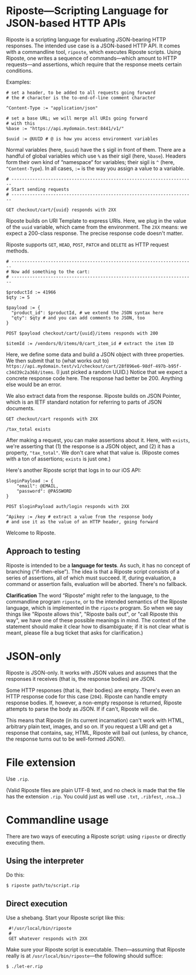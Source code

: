 Riposte—Scripting Language for JSON-based HTTP APIs
==========

Riposte is a scripting language for evaluating JSON-bearing HTTP responses. The intended use case is a JSON-based HTTP API. It comes with a commandline tool, `riposte`, which executes Riposte scripts. Using Riposte, one writes a sequence of commands—which amount to HTTP requests—and assertions, which require that the response meets certain conditions.

Examples:

    # set a header, to be added to all requests going forward
	# the # character is the to-end-of-line comment character

    ^Content-Type := "application/json"

	# set a base URL; we will merge all URIs going forward
	# with this
    %base := "https://api.mydomain.test:8441/v1/"

    $uuid := @UUID # @ is how you access environment variables

Normal variables (here, `$uuid`) have the `$` sigil in front of them. There are a handful of global variables which use `%` as their sigil (here, `%base`). Headers form their own kind of “namespace“ for variables; their sigil is `^` (here, `^Content-Type`). In all cases, `:=` is the way you assign a value to a variable.

    # ----------------------------------------------------------------------
    # Start sending requests
    # ----------------------------------------------------------------------

    GET checkout/cart/{uuid} responds with 2XX

Riposte builds on URI Template to express URIs. Here, we plug in the value of the `uuid` variable, which came from the environment. The `2XX` means: we expect a 200-class response. The precise response code doesn't matter.

Riposte supports `GET`, `HEAD`, `POST`, `PATCH` and `DELETE` as HTTP request methods.

    # ----------------------------------------------------------------------
    # Now add something to the cart:
    # ----------------------------------------------------------------------

    $productId := 41966
    $qty := 5

    $payload := {
      "product_id": $productId, # we extend the JSON syntax here
      "qty": $qty # and you can add comments to JSON, too
    }

    POST $payload checkout/cart/{uuid}/items responds with 200

    $itemId := /vendors/0/items/0/cart_item_id # extract the item ID

Here, we define some data and build a JSON object with three properties. We then submit that to (what works out to) `https://api.mydomain.test/v1/checkout/cart/28f896e6-98df-497b-b95f-c34d39c2a368/items`. (I just picked a random UUID.) Notice that we expect a concrete response code here. The response had better be 200. Anything else would be an error.

We also extract data from the response. Riposte builds on JSON Pointer, which is an IETF standard notation for referring to parts of JSON documents.

    GET checkout/cart responds with 2XX

    /tax_total exists

After making a request, you can make assertions about it. Here, with `exists`, we're asserting that (1) the response is a JSON object, and (2) it has a property, `"tax_total"`. We don't care what that value is. (Riposte comes with a ton of assertions; `exists` is just one.)

Here's another Riposte script that logs in to our iOS API:

    $loginPayload := {
        "email": @EMAIL,
        "password": @PASSWORD
    }

    POST $loginPayload auth/login responds with 2XX

    ^Apikey := /key # extract a value from the response body
	# and use it as the value of an HTTP header, going forward

Welcome to Riposte.

## Approach to testing ##

Riposte is intended to be a **language for tests**. As such, it has no concept of branching (“if-then-else”). The idea is that a Riposte script consists of a series of assertions, all of which must succeed. If, during evaluation, a command or assertion fails, evaluation will be aborted. There's no fallback.

**Clarification** The word “Riposte” might refer to the language, to the commandline program `riposte`, or to the intended semantics of the Riposte language, which is implemented in the `riposte` program. So when we say things like "Riposte allows this", "Riposte bails out", or "call Riposte this way", we have one of these possible meanings in mind. The context of the statement should make it clear how to disambiguate; if it is not clear what is meant, please file a bug ticket that asks for clarification.)

# JSON-only #

Riposte is JSON-only. It works with JSON values and assumes that the responses it receives (that is, the response bodies) are JSON.

Some HTTP responses (that is, their bodies) are empty. There's even an HTTP response code for this case (`204`). Riposte can handle empty response bodies.  If, however, a non-empty response is returned, Riposte attempts to parse the body as JSON. If if can't, Riposte will die.

This means that Riposte (in its current incarnation) can't work with HTML, arbitrary plain text, images, and so on. If you request a URI and get a response that contains, say, HTML, Riposte will bail out (unless, by chance, the response turns out to be well-formed JSON!).

# File extension #

Use `.rip`.

(Valid Riposte files are plain UTF-8 text, and no check is made that the file has the extension `.rip`. You could just as well use `.txt`, `.ribfest`, `.nsa`…)

# Commandline usage #

There are two ways of executing a Riposte script: using `riposte` or directly executing them.

## Using the interpreter ##

Do this:

    $ riposte path/to/script.rip

## Direct execution ##

Use a shebang. Start your Riposte script like this:

     #!/usr/local/bin/riposte
	 #
	 GET whatever responds with 2XX

Make sure your Riposte script is executable. Then—assuming that Riposte really is at `/usr/local/bin/riposte`—the following should suffice:

    $ ./let-er.rip
